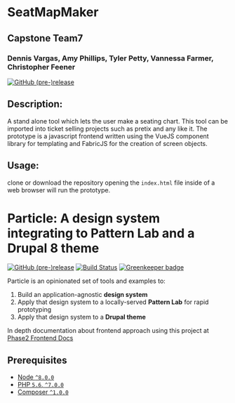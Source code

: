 # SeatMapMaker
## Capstone Team7
### Dennis Vargas, Amy Phillips, Tyler Petty, Vannessa Farmer, Christopher Feener

[![GitHub (pre-)release](https://img.shields.io/github/WSUVCapstoneTeam7/SeatMapMaker/releases/latest/all.svg)](https://github.com/WSUVCapstoneTeam7/SeatMapMaker/releases/latest)

## Description:
A stand alone tool which lets the user make a seating chart. This tool can be imported into ticket selling projects such as pretix and any like it. 
The prototype is a javascript frontend written using the VueJS component library for templating and FabricJS for the creation of screen objects.

## Usage:
clone or download the repository 
opening the `index.html` file inside of a web browser will run the prototype.

# Particle: A design system integrating to Pattern Lab and a Drupal 8 theme

[![GitHub (pre-)release](https://img.shields.io/github/release/phase2/particle/all.svg)](https://github.com/phase2/particle/releases) [![Build Status](https://travis-ci.org/phase2/particle.svg?branch=master)](https://travis-ci.org/phase2/particle) [![Greenkeeper badge](https://badges.greenkeeper.io/phase2/pattern-lab-starter.svg)](https://greenkeeper.io/)

Particle is an opinionated set of tools and examples to:

1. Build an application-agnostic **design system**
1. Apply that design system to a locally-served **Pattern Lab** for rapid prototyping
1. Apply that design system to a **Drupal theme**

In depth documentation about frontend approach using this project at [Phase2 Frontend Docs](https://phase2.github.io/frontend-docs/)

## Prerequisites

- [Node `^8.0.0`](https://nodejs.org)
- [PHP `5.6`, `^7.0.0`](https://php.net)
- [Composer `^1.0.0`](https://getcomposer.org)
